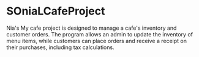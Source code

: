 # SOniaLCafeProject
Nia's My cafe project is designed to manage a cafe's inventory and customer orders. The program allows an admin to update the inventory of menu items, while customers can place orders and receive a receipt on their purchases, including tax calculations.
